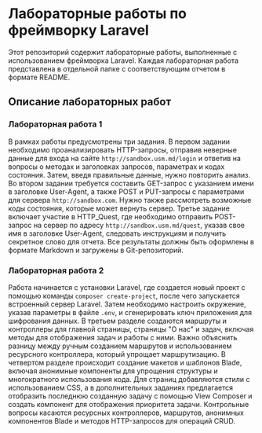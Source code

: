 # Лабораторные работы по фреймворку Laravel

Этот репозиторий содержит лабораторные работы, выполненные с использованием фреймворка Laravel. Каждая лабораторная работа представлена в отдельной папке с соответствующим отчетом в формате README.

## Описание лабораторных работ

### Лабораторная работа 1

В рамках работы предусмотрены три задания. В первом задании необходимо проанализировать HTTP-запросы, отправив неверные данные для входа на сайте `http://sandbox.usm.md/login` и ответив на вопросы о методах и заголовках запросов, параметрах и кодах состояния. Затем, введя правильные данные, нужно повторить анализ. Во втором задании требуется составить GET-запрос с указанием имени в заголовке User-Agent, а также POST и PUT-запросы с параметрами для сервера `http://sandbox.com`. Нужно также рассмотреть возможные коды состояния, которые может вернуть сервер. Третье задание включает участие в HTTP_Quest, где необходимо отправить POST-запрос на сервер по адресу `http://sandbox.usm.md/quest`, указав свое имя в заголовке User-Agent, следовать инструкциям и получить секретное слово для отчета. Все результаты должны быть оформлены в формате Markdown и загружены в Git-репозиторий.

### Лабораторная работа 2

Работа начинается с установки Laravel, где создается новый проект с помощью команды `composer create-project`, после чего запускается встроенный сервер Laravel. Затем необходимо настроить окружение, указав параметры в файле `.env`, и сгенерировать ключ приложения для шифрования данных. В третьем разделе создаются маршруты и контроллеры для главной страницы, страницы "О нас" и задач, включая методы для отображения задач и работы с ними. Важно объяснить разницу между ручным созданием маршрутов и использованием ресурсного контроллера, который упрощает маршрутизацию. В четвертом разделе происходит создание макетов и шаблонов Blade, включая анонимные компоненты для упрощения структуры и многократного использования кода. Для страниц добавляются стили с использованием CSS, а в дополнительных заданиях предлагается отобразить последнюю созданную задачу с помощью View Composer и создать компонент для отображения приоритета задачи. Контрольные вопросы касаются ресурсных контроллеров, маршрутов, анонимных компонентов Blade и методов HTTP-запросов для операций CRUD.


